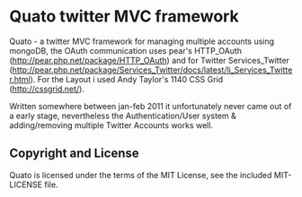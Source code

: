 Quato twitter MVC framework
===========================
Quato - a twitter MVC framework for managing multiple accounts using mongoDB, the OAuth communication uses pear's HTTP_OAuth (http://pear.php.net/package/HTTP_OAuth) and for Twitter Services_Twitter (http://pear.php.net/package/Services_Twitter/docs/latest/li_Services_Twitter.html).
For the Layout i used Andy Taylor's 1140 CSS Grid (http://cssgrid.net/).

Written somewhere between jan-feb 2011 it unfortunately never came out of a early stage, nevertheless the Authentication/User system & adding/removing multiple Twitter Accounts works well.

Copyright and License
---------------------
Quato is licensed under the terms of the MIT License, see the included MIT-LICENSE file.
